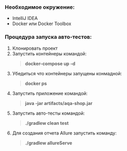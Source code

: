 ### Необходимое окружение:
- IntelliJ IDEA
- Docker или Docker Toolbox

### Процедура запуска авто-тестов:
1. Клонировать проект
2. Запустить контейнеры командой:
    > **docker-compose up -d**
3. Убедиться что контейнеры запущены конмадной:
    > **docker ps**
4. Запустить приложение командой:
    > **java -jar artifacts/aqa-shop.jar**
5. Запустить авто-тесты командой:
    > **./gradlew clean test**
6. Для создания отчета Allure запустить команду:
    > **./gradlew allureServe**


